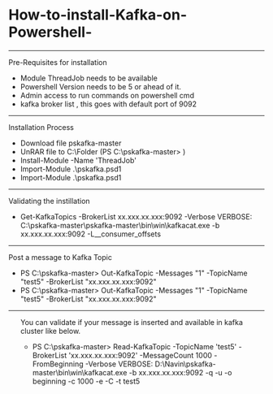 # How-to-install-Kafka-on-Powershell-
<hr>
<p>Pre-Requisites for installation</p>
<ul>
<li>Module ThreadJob needs to be available</li>
<li>Powershell Version needs to be 5 or ahead of it.</li>
<li>Admin access to run commands on powershell cmd</li>
<li>kafka broker list , this goes with default port of 9092</li>
</ul>
<hr>
<p>Installation Process</p>
<ul>
<li>Download file pskafka-master</li>
<li>UnRAR file to C:\Folder (PS C:\pskafka-master> )</li>
<li>Install-Module -Name 'ThreadJob'</li>
<li>Import-Module .\pskafka.psd1</li>
<li>Import-Module .\pskafka.psd1</li>
</ul>

<hr>
<p>Validating the instillation</p>
<ul>
<li>Get-KafkaTopics -BrokerList xx.xxx.xx.xxx:9092 -Verbose VERBOSE: C:\pskafka-master\pskafka-master\bin\win\kafkacat.exe -b xx.xxx.xx.xxx:9092 -L__consumer_offsets</li>
</ul>

<hr>
<p>Post a message to Kafka Topic</p>
<ul>
<li>PS C:\pskafka-master> Out-KafkaTopic -Messages "1" -TopicName "test5" -BrokerList "xx.xxx.xx.xxx:9092"</li>
 
<li>PS C:\pskafka-master> Out-KafkaTopic -Messages "1" -TopicName "test5" -BrokerList "xx.xxx.xx.xxx:9092"</li>
</ul>

<hr>
<ul>
<p>You can validate if your message is inserted and available in kafka cluster like below.</p>
<ul>
<li>PS C:\pskafka-master> Read-KafkaTopic -TopicName 'test5' -BrokerList 'xx.xxx.xx.xxx:9092' -MessageCount 1000 -FromBeginning -Verbose VERBOSE: D:\Navin\pskafka-master\bin\win\kafkacat.exe -b xx.xxx.xx.xxx:9092 -q -u -o beginning -c 1000 -e -C -t test5</li>
</ul>
